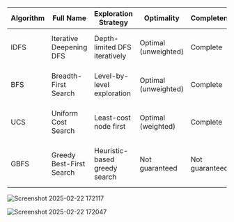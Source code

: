 | Algorithm | Full Name                        | Exploration Strategy           | Optimality           | Completeness         | Memory Efficiency   | Use Case                                  |
|-----------|----------------------------------|--------------------------------|----------------------|----------------------|---------------------|-------------------------------------------|
| IDFS      | Iterative Deepening DFS          | Depth-limited DFS iteratively   | Optimal (unweighted)| Complete             | High                | Memory-constrained, unweighted graphs     |
| BFS       | Breadth-First Search             | Level-by-level exploration      | Optimal (unweighted)| Complete             | Low                 | Shortest path in unweighted graphs        |
| UCS       | Uniform Cost Search              | Least-cost node first           | Optimal (weighted)  | Complete             | Low                 | Shortest path in weighted graphs          |
| GBFS      | Greedy Best-First Search         | Heuristic-based greedy search   | Not guaranteed      | Not guaranteed       | High                | Heuristic-driven, non-optimal solutions   |



![Screenshot 2025-02-22 172117](https://github.com/user-attachments/assets/8ed6ecb9-de2f-429a-b58d-319997203bd2)


![Screenshot 2025-02-22 172047](https://github.com/user-attachments/assets/bcc897bc-6773-4264-acbb-339ebee57248)
